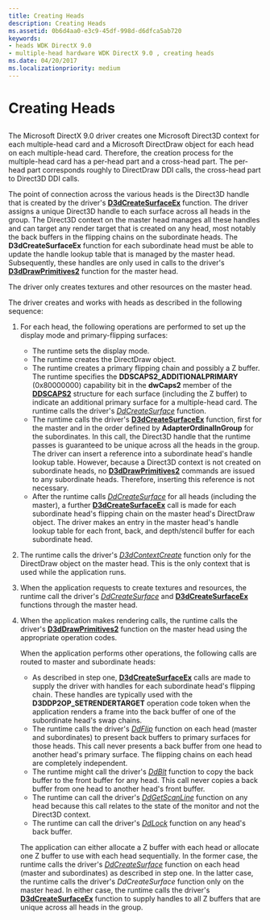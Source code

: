 ```yaml
---
title: Creating Heads
description: Creating Heads
ms.assetid: 0b6d4aa0-e3c9-45df-998d-d6dfca5ab720
keywords:
- heads WDK DirectX 9.0
- multiple-head hardware WDK DirectX 9.0 , creating heads
ms.date: 04/20/2017
ms.localizationpriority: medium
---
```


# Creating Heads


## <span id="ddk_creating_heads_gg"></span><span id="DDK_CREATING_HEADS_GG"></span>


The Microsoft DirectX 9.0 driver creates one Microsoft Direct3D context for each multiple-head card and a Microsoft DirectDraw object for each head on each multiple-head card. Therefore, the creation process for the multiple-head card has a per-head part and a cross-head part. The per-head part corresponds roughly to DirectDraw DDI calls, the cross-head part to Direct3D DDI calls.

The point of connection across the various heads is the Direct3D handle that is created by the driver's [**D3dCreateSurfaceEx**](https://docs.microsoft.com/windows/desktop/api/ddrawint/nc-ddrawint-pdd_createsurfaceex) function. The driver assigns a unique Direct3D handle to each surface across all heads in the group. The Direct3D context on the master head manages all these handles and can target any render target that is created on any head, most notably the back buffers in the flipping chains on the subordinate heads. The **D3dCreateSurfaceEx** function for each subordinate head must be able to update the handle lookup table that is managed by the master head. Subsequently, these handles are only used in calls to the driver's [**D3dDrawPrimitives2**](https://docs.microsoft.com/windows-hardware/drivers/ddi/d3dhal/nc-d3dhal-lpd3dhal_drawprimitives2cb) function for the master head.

The driver only creates textures and other resources on the master head.

The driver creates and works with heads as described in the following sequence:

1.  For each head, the following operations are performed to set up the display mode and primary-flipping surfaces:
    -   The runtime sets the display mode.
    -   The runtime creates the DirectDraw object.
    -   The runtime creates a primary flipping chain and possibly a Z buffer. The runtime specifies the **DDSCAPS2\_ADDITIONALPRIMARY** (0x80000000) capability bit in the **dwCaps2** member of the [**DDSCAPS2**](https://docs.microsoft.com/previous-versions/windows/hardware/drivers/ff550292(v=vs.85)) structure for each surface (including the Z buffer) to indicate an additional primary surface for a multiple-head card. The runtime calls the driver's [*DdCreateSurface*](https://docs.microsoft.com/previous-versions/windows/hardware/drivers/ff549263(v=vs.85)) function.
    -   The runtime calls the driver's [**D3dCreateSurfaceEx**](https://docs.microsoft.com/windows/desktop/api/ddrawint/nc-ddrawint-pdd_createsurfaceex) function, first for the master and in the order defined by **AdapterOrdinalInGroup** for the subordinates. In this call, the Direct3D handle that the runtime passes is guaranteed to be unique across all the heads in the group. The driver can insert a reference into a subordinate head's handle lookup table. However, because a Direct3D context is not created on subordinate heads, no [**D3dDrawPrimitives2**](https://docs.microsoft.com/windows-hardware/drivers/ddi/d3dhal/nc-d3dhal-lpd3dhal_drawprimitives2cb) commands are issued to any subordinate heads. Therefore, inserting this reference is not necessary.
    -   After the runtime calls [*DdCreateSurface*](https://docs.microsoft.com/previous-versions/windows/hardware/drivers/ff549263(v=vs.85)) for all heads (including the master), a further [**D3dCreateSurfaceEx**](https://docs.microsoft.com/windows/desktop/api/ddrawint/nc-ddrawint-pdd_createsurfaceex) call is made for each subordinate head's flipping chain on the master head's DirectDraw object. The driver makes an entry in the master head's handle lookup table for each front, back, and depth/stencil buffer for each subordinate head.

2.  The runtime calls the driver's [*D3dContextCreate*](https://docs.microsoft.com/windows-hardware/drivers/ddi/d3dhal/nc-d3dhal-lpd3dhal_contextcreatecb) function only for the DirectDraw object on the master head. This is the only context that is used while the application runs.

3.  When the application requests to create textures and resources, the runtime call the driver's [*DdCreateSurface*](https://docs.microsoft.com/previous-versions/windows/hardware/drivers/ff549263(v=vs.85)) and [**D3dCreateSurfaceEx**](https://docs.microsoft.com/windows/desktop/api/ddrawint/nc-ddrawint-pdd_createsurfaceex) functions through the master head.

4.  When the application makes rendering calls, the runtime calls the driver's [**D3dDrawPrimitives2**](https://docs.microsoft.com/windows-hardware/drivers/ddi/d3dhal/nc-d3dhal-lpd3dhal_drawprimitives2cb) function on the master head using the appropriate operation codes.

    When the application performs other operations, the following calls are routed to master and subordinate heads:

    -   As described in step one, [**D3dCreateSurfaceEx**](https://docs.microsoft.com/windows/desktop/api/ddrawint/nc-ddrawint-pdd_createsurfaceex) calls are made to supply the driver with handles for each subordinate head's flipping chain. These handles are typically used with the **D3DDP2OP\_SETRENDERTARGET** operation code token when the application renders a frame into the back buffer of one of the subordinate head's swap chains.
    -   The runtime calls the driver's [*DdFlip*](https://docs.microsoft.com/windows/desktop/api/ddrawint/nc-ddrawint-pdd_surfcb_flip) function on each head (master and subordinates) to present back buffers to primary surfaces for those heads. This call never presents a back buffer from one head to another head's primary surface. The flipping chains on each head are completely independent.
    -   The runtime might call the driver's [*DdBlt*](https://docs.microsoft.com/windows/desktop/api/ddrawint/nc-ddrawint-pdd_surfcb_blt) function to copy the back buffer to the front buffer for any head. This call never copies a back buffer from one head to another head's front buffer.
    -   The runtime can call the driver's [*DdGetScanLine*](https://docs.microsoft.com/windows/desktop/api/ddrawint/nc-ddrawint-pdd_getscanline) function on any head because this call relates to the state of the monitor and not the Direct3D context.
    -   The runtime can call the driver's [*DdLock*](https://docs.microsoft.com/windows/desktop/api/ddrawint/nc-ddrawint-pdd_surfcb_lock) function on any head's back buffer.

    The application can either allocate a Z buffer with each head or allocate one Z buffer to use with each head sequentially. In the former case, the runtime calls the driver's [*DdCreateSurface*](https://docs.microsoft.com/previous-versions/windows/hardware/drivers/ff549263(v=vs.85)) function on each head (master and subordinates) as described in step one. In the latter case, the runtime calls the driver's *DdCreateSurface* function only on the master head. In either case, the runtime calls the driver's [**D3dCreateSurfaceEx**](https://docs.microsoft.com/windows/desktop/api/ddrawint/nc-ddrawint-pdd_createsurfaceex) function to supply handles to all Z buffers that are unique across all heads in the group.

 

 





